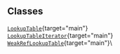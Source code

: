 ## Classes

[`LookupTable`](../object/LookupTable.html#LookupTable){target="main"}\
[`LookupTableIterator`](../object/LookupTableIterator.html#LookupTableIterator){target="main"}\
[`WeakRefLookupTable`](../object/WeakRefLookupTable.html#WeakRefLookupTable){target="main"}\
